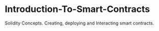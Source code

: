 # Introduction-To-Smart-Contracts
Solidity Concepts. Creating, deploying and Interacting smart contracts.
